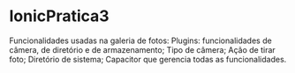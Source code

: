 # IonicPratica3
Funcionalidades usadas na galeria de fotos:
  Plugins: funcionalidades de câmera, de diretório e de armazenamento;
  Tipo de câmera;
  Ação de tirar foto;
  Diretório de sistema;
  Capacitor que gerencia todas as funcionalidades.
